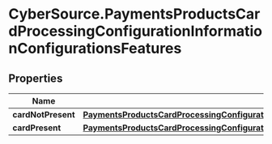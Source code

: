 # CyberSource.PaymentsProductsCardProcessingConfigurationInformationConfigurationsFeatures

## Properties
Name | Type | Description | Notes
------------ | ------------- | ------------- | -------------
**cardNotPresent** | [**PaymentsProductsCardProcessingConfigurationInformationConfigurationsFeaturesCardNotPresent**](PaymentsProductsCardProcessingConfigurationInformationConfigurationsFeaturesCardNotPresent.md) |  | [optional] 
**cardPresent** | [**PaymentsProductsCardProcessingConfigurationInformationConfigurationsFeaturesCardPresent**](PaymentsProductsCardProcessingConfigurationInformationConfigurationsFeaturesCardPresent.md) |  | [optional] 


